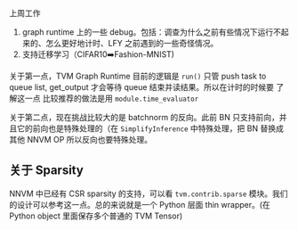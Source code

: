上周工作

1. graph runtime 上的一些 debug。包括：调查为什么之前有些情况下运行不起来的、怎么更好地计时、LFY 之前遇到的一些奇怪情况。
2. 支持迁移学习（CIFAR10➡️Fashion-MNIST)

关于第一点，TVM Graph Runtime 目前的逻辑是 `run()` 只管 push task to queue list, get_output 才会等待 queue 结束并读结果。所以在计时的时候要 了解这一点
比较推荐的做法是用 `module.time_evaluator`

关于第二点，现在挑战比较大的是 batchnorm 的反向。此前 BN 只支持前向，并且它的前向也是特殊处理的（在 `SimplifyInference` 中特殊处理，把 BN 替换成其他 NNVM OP
所以反向也要特殊处理。

## 关于 Sparsity

NNVM 中已经有 CSR sparsity 的支持，可以看 `tvm.contrib.sparse` 模块。我们的设计可以参考这一点。总的来说就是一个 Python 层面 thin wrapper。(在 Python  object 里面保存多个普通的 TVM Tensor)
